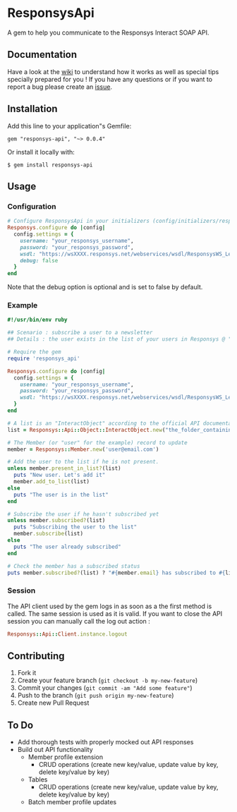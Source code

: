 # ResponsysApi

A gem to help you communicate to the Responsys Interact SOAP API.

## Documentation

Have a look at the [wiki](https://github.com/dandemeyere/responsys-api/wiki) to understand how it works as well as special tips specially prepared for you ! If you have any questions or if you want to report a bug please create an [issue](https://github.com/dandemeyere/responsys-api/issues).

## Installation

Add this line to your application"s Gemfile:

    gem "responsys-api", "~> 0.0.4"

Or install it locally with:

    $ gem install responsys-api

## Usage
### Configuration 

```ruby
# Configure ResponsysApi in your initializers (config/initializers/responsys_api.rb):
Responsys.configure do |config|
  config.settings = {
    username: "your_responsys_username",
    password: "your_responsys_password",
    wsdl: "https://wsXXXX.responsys.net/webservices/wsdl/ResponsysWS_Level1.wsdl",
    debug: false
  }
end
```

Note that the debug option is optional and is set to false by default.

### Example
```ruby
#!/usr/bin/env ruby

## Scenario : subscribe a user to a newsletter
## Details : the user exists in the list of your users in Responsys @ "the_folder_containing_the_list/my_customers_list". He just decided to subscribe so let's update his status !

# Require the gem
require 'responsys_api'

Responsys.configure do |config|
  config.settings = {
    username: "your_responsys_username",
    password: "your_responsys_password",
    wsdl: "https://wsXXXX.responsys.net/webservices/wsdl/ResponsysWS_Level1.wsdl"
  }
end

# A list is an "InteractObject" according to the official API documentation
list = Responsys::Api::Object::InteractObject.new("the_folder_containing_the_list", "my_customers_list")

# The Member (or "user" for the example) record to update
member = Responsys::Member.new('user@email.com')

# Add the user to the list if he is not present.
unless member.present_in_list?(list) 
  puts "New user. Let's add it"
  member.add_to_list(list)
else
  puts "The user is in the list"
end

# Subscribe the user if he hasn't subscribed yet
unless member.subscribed?(list)
  puts "Subscribing the user to the list"
  member.subscribe(list)
else
  puts "The user already subscribed"
end

# Check the member has a subscribed status
puts member.subscribed?(list) ? "#{member.email} has subscribed to #{list.object_name}" : "An error happened"
```
### Session
The API client used by the gem logs in as soon as a the first method is called. The same session is used as it is valid. If you want to close the API session you can manually call the log out action :

```ruby
Responsys::Api::Client.instance.logout
```

## Contributing

1. Fork it
2. Create your feature branch (`git checkout -b my-new-feature`)
3. Commit your changes (`git commit -am "Add some feature"`)
4. Push to the branch (`git push origin my-new-feature`)
5. Create new Pull Request

## To Do
* Add thorough tests with properly mocked out API responses
* Build out API functionality
  * Member profile extension
    * CRUD operations (create new key/value, update value by key, delete key/value by key)
  * Tables
    * CRUD operations (create new key/value, update value by key, delete key/value by key)
  * Batch member profile updates
